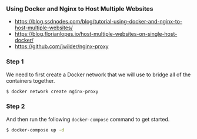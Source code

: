 ### Using Docker and Nginx to Host Multiple Websites

- https://blog.ssdnodes.com/blog/tutorial-using-docker-and-nginx-to-host-multiple-websites/
- https://blog.florianlopes.io/host-multiple-websites-on-single-host-docker/
- https://github.com/jwilder/nginx-proxy


### Step 1
We need to first create a Docker network that we will use to bridge all of the containers together.

```sh
$ docker network create nginx-proxy
```

### Step 2

And then run the following `docker-compose` command to get started.
```sh
$ docker-compose up -d
```
